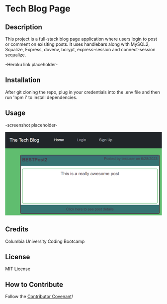 # Tech Blog Page

## Description

This project is a full-stack blog page application where users login to post or comment on exisiting posts. It uses handlebars along with MySQL2, Squalize, Express, dovenv, bcrypt, express-session and connect-session sequalize. 

-Heroku link placeholder-

## Installation

After git cloning the repo, plug in your credentials into the .env file and then run 'npm i' to install dependencies. 

## Usage

-screenshot placeholder-

![screenshot placeholder](/screenshot.png)

## Credits

Columbia University Coding Bootcamp 

## License

MIT License

## How to Contribute

Follow the [Contributor Covenant](https://www.contributor-covenant.org/)!
